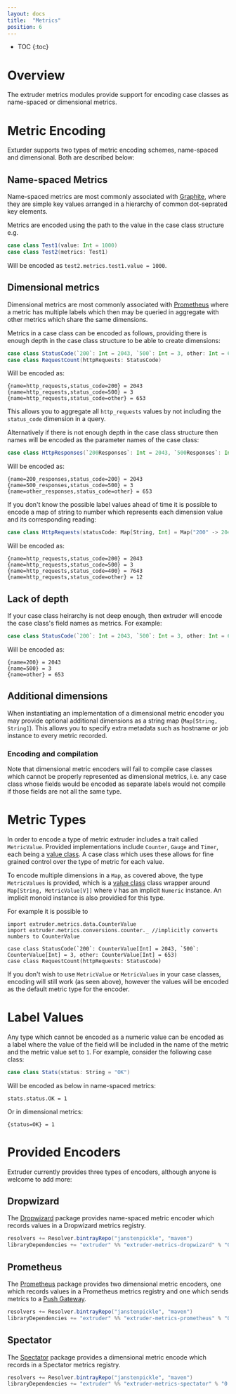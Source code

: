 ```yaml
---
layout: docs
title:  "Metrics"
position: 6
---
```

* TOC
{:toc}

# Overview
The extruder metrics modules provide support for encoding case classes as name-spaced or dimensional metrics.

# Metric Encoding

Exturder supports two types of metric encoding schemes, name-spaced and dimensional. Both are described below:

## Name-spaced Metrics
Name-spaced metrics are most commonly associated with [Graphite](https://graphiteapp.org/), where they are simple key values arranged in a hierarchy of common dot-seprated key elements.

Metrics are encoded using the path to the value in the case class structure e.g.

```scala
case class Test1(value: Int = 1000)
case class Test2(metrics: Test1)
```
Will be encoded as `test2.metrics.test1.value = 1000`.

## Dimensional metrics
Dimensional metrics are most commonly associated with [Prometheus](https://prometheus.io/) where a metric has multiple labels which then may be queried in aggregate with other metrics which share the same dimensions.

Metrics in a case class can be encoded as follows, providing there is enough depth in the case class structure to be able to create dimensions:

```scala
case class StatusCode(`200`: Int = 2043, `500`: Int = 3, other: Int = 653)
case class RequestCount(httpRequests: StatusCode)
```

Will be encoded as:
```
{name=http_requests,status_code=200} = 2043
{name=http_requests,status_code=500} = 3
{name=http_requests,status_code=other} = 653
```
This allows you to aggregate all `http_requests` values by not including the `status_code` dimension in a query.


Alternatively if there is not enough depth in the case class structure then names will be encoded as the parameter names of the case class:

```scala
case class HttpResponses(`200Responses`: Int = 2043, `500Responses`: Int = 3, otherResponses: Int = 653)
```

Will be encoded as:
```
{name=200_responses,status_code=200} = 2043
{name=500_responses,status_code=500} = 3
{name=other_responses,status_code=other} = 653
```

If you don't know the possible label values ahead of time it is possible to encode a map of string to number which represents each dimension value and its corresponding reading:

```scala
case class HttpRequests(statusCode: Map[String, Int] = Map("200" -> 2043, "500" -> 3, "401" -> 7643, "other" -> 12))
```

Will be encoded as:

```
{name=http_requests,status_code=200} = 2043
{name=http_requests,status_code=500} = 3
{name=http_requests,status_code=400} = 7643
{name=http_requests,status_code=other} = 12
```

## Lack of depth

If your case class heirarchy is not deep enough, then extruder will encode the case class's field names as metrics. For example:

```scala
case class StatusCode(`200`: Int = 2043, `500`: Int = 3, other: Int = 653)
```

Will be encoded as:
```
{name=200} = 2043
{name=500} = 3
{name=other} = 653
```

## Additional dimensions

When instantiating an implementation of a dimensional metric encoder you may provide optional additional dimensions as a string map (`Map[String, String]`). This allows you to specify extra metadata such as hostname or job instance to every metric recorded.

### Encoding and compilation

Note that dimensional metric encoders will fail to compile case classes which cannot be properly represented as dimensional metrics, i.e. any case class whose fields would be encoded as separate labels would not compile if those fields are not all the same type.

# Metric Types

In order to encode a type of metric extruder includes a trait called `MetricValue`. Provided implementations include `Counter`, `Gauge` and `Timer`, each being a [value class](https://docs.scala-lang.org/overviews/core/value-classes.html). A case class which uses these allows for fine grained control over the type of metric for each value.

To encode multiple dimensions in a `Map`, as covered above, the type `MetricValues` is provided, which is a [value class](https://docs.scala-lang.org/overviews/core/value-classes.html) class wrapper around `Map[String, MetricValue[V]]` where `V` has an implicit `Numeric` instance. An implicit monoid instance is also providied for this type.

For example it is possible to 

```tut:silent
import extruder.metrics.data.CounterValue
import extruder.metrics.conversions.counter._ //implicitly converts numbers to CounterValue

case class StatusCode(`200`: CounterValue[Int] = 2043, `500`: CounterValue[Int] = 3, other: CounterValue[Int] = 653)
case class RequestCount(httpRequests: StatusCode)
```

If you don't wish to use `MetricValue` or `MetricValues` in your case classes, encoding will still work (as seen above), however the values will be encoded as the default metric type for the encoder.

# Label Values

Any type which cannot be encoded as a numeric value can be encoded as a label where the value of the field will be included in the name of the metric and the metric value set to `1`. For example, consider the following case class:

```scala
case class Stats(status: String = "OK")
```

Will be encoded as below in name-spaced metrics:
```
stats.status.OK = 1
```
Or in dimensional metrics:
```
{status=OK} = 1
```
# Provided Encoders

Extruder currently provides three types of encoders, although anyone is welcome to add more:

## Dropwizard

The [Dropwizard](http://metrics.dropwizard.io) package provides name-spaced metric encoder which records values in a Dropwizard metrics registry.

```scala
resolvers += Resolver.bintrayRepo("janstenpickle", "maven")
libraryDependencies += "extruder" %% "extruder-metrics-dropwizard" % "0.8.1"
```

## Prometheus

The [Prometheus](https://prometheus.io/) package provides two dimensional metric encoders, one which records values in a Prometheus metrics registry and one which sends metrics to a [Push Gateway](https://github.com/prometheus/pushgateway).

```scala
resolvers += Resolver.bintrayRepo("janstenpickle", "maven")
libraryDependencies += "extruder" %% "extruder-metrics-prometheus" % "0.8.1"
```

## Spectator

The [Spectator](https://github.com/Netflix/spectator) package provides a dimensional metric encode which records in a Spectator metrics registry.

```scala
resolvers += Resolver.bintrayRepo("janstenpickle", "maven")
libraryDependencies += "extruder" %% "extruder-metrics-spectator" % "0.8.1"
```